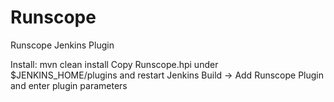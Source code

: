 # Runscope
Runscope Jenkins Plugin

Install:
mvn clean install
Copy Runscope.hpi under $JENKINS_HOME/plugins and restart Jenkins 
Build -> Add Runscope Plugin and enter plugin parameters
